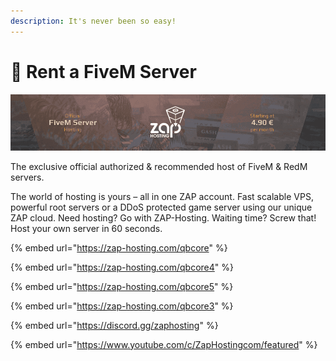 ```yaml
---
description: It's never been so easy!
---
```


# 📀 Rent a FiveM Server

![Use code "qbcore" for 20% off!](.gitbook/assets/zapbanner2.png)

The exclusive official authorized & recommended host of FiveM & RedM servers.

The world of hosting is yours – all in one ZAP account. Fast scalable VPS, powerful root servers or a DDoS protected game server using our unique ZAP cloud. Need hosting? Go with ZAP-Hosting. Waiting time? Screw that! Host your own server in 60 seconds.

{% embed url="https://zap-hosting.com/qbcore" %}

{% embed url="https://zap-hosting.com/qbcore4" %}

{% embed url="https://zap-hosting.com/qbcore5" %}

{% embed url="https://zap-hosting.com/qbcore3" %}

{% embed url="https://discord.gg/zaphosting" %}

{% embed url="https://www.youtube.com/c/ZapHostingcom/featured" %}
